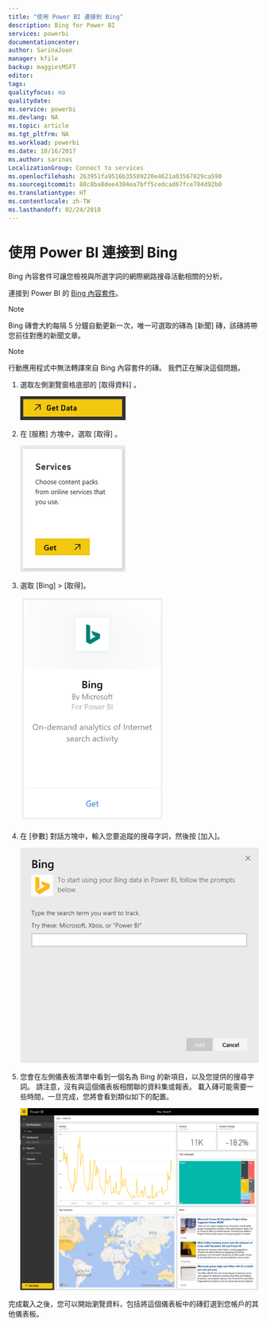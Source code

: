 ```yaml
---
title: "使用 Power BI 連接到 Bing"
description: Bing for Power BI
services: powerbi
documentationcenter: 
author: SarinaJoan
manager: kfile
backup: maggiesMSFT
editor: 
tags: 
qualityfocus: no
qualitydate: 
ms.service: powerbi
ms.devlang: NA
ms.topic: article
ms.tgt_pltfrm: NA
ms.workload: powerbi
ms.date: 10/16/2017
ms.author: sarinas
LocalizationGroup: Connect to services
ms.openlocfilehash: 263951fa9516b35509220e4621a03567029ca590
ms.sourcegitcommit: 88c8ba8dee4384ea7bff5cedcad67fce784d92b0
ms.translationtype: HT
ms.contentlocale: zh-TW
ms.lasthandoff: 02/24/2018
---
```

# <a name="connect-to-bing-with-power-bi"></a>使用 Power BI 連接到 Bing
Bing 內容套件可讓您檢視與所選字詞的網際網路搜尋活動相關的分析。

連接到 Power BI 的 [Bing 內容套件](https://app.powerbi.com/groups/me/getdata/services/bing)。

>[!NOTE]
>Bing 磚會大約每隔 5 分鐘自動更新一次，唯一可選取的磚為 [新聞] 磚，該磚將帶您前往對應的新聞文章。 

>[!NOTE]
>行動應用程式中無法轉譯來自 Bing 內容套件的磚。 我們正在解決這個問題。

1. 選取左側瀏覽窗格底部的 [取得資料]  。
   
    ![](media/service-connect-to-bing/getdata.png)
2. 在 [服務]  方塊中，選取 [取得] 。
   
    ![](media/service-connect-to-bing/services.png)
3. 選取 [Bing] > [取得]。
   
    ![](media/service-connect-to-bing/bing.png)
4. 在 [參數] 對話方塊中，輸入您要追蹤的搜尋字詞，然後按 [加入]。
   
    ![](media/service-connect-to-bing/params.png)    
5. 您會在左側儀表板清單中看到一個名為 Bing 的新項目，以及您提供的搜尋字詞。 請注意，沒有與這個儀表板相關聯的資料集或報表。 載入磚可能需要一些時間，一旦完成，您將會看到類似如下的配置。
   
    ![](media/service-connect-to-bing/dashboard.png)

完成載入之後，您可以開始瀏覽資料，包括將這個儀表板中的磚釘選到您帳戶的其他儀表板。

